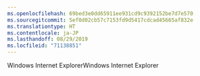 ```yaml
---
ms.openlocfilehash: 69bed3e0dd65911ee931cd9c9392152be7d7e570
ms.sourcegitcommit: 5ef0d02cb57c7153fd9d5417cdcad45665af832e
ms.translationtype: HT
ms.contentlocale: ja-JP
ms.lasthandoff: 08/29/2019
ms.locfileid: "71138851"
---
```

<span data-ttu-id="78a00-101">Windows Internet Explorer</span><span class="sxs-lookup"><span data-stu-id="78a00-101">Windows Internet Explorer</span></span>